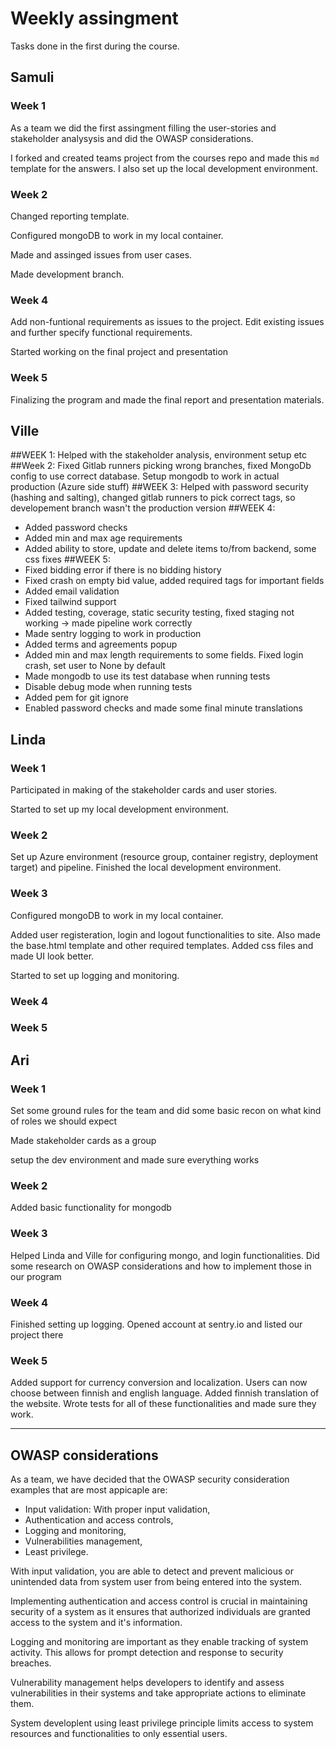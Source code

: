 # Weekly assingment

Tasks done in the first during the course.

## Samuli

### Week 1

As a team we did the first assingment filling the user-stories and stakeholder
analysysis and did the OWASP considerations.

I forked and created teams project from the courses repo and made
this `md` template for the answers. I also set up the local development environment.

### Week 2

Changed reporting template.

Configured mongoDB to work in my local container.

Made and assinged issues from user cases.

Made development branch.


### Week 4

Add non-funtional requirements as issues to the project. Edit existing issues and further specify functional requirements. 

Started working on the final project and presentation


### Week 5

Finalizing the program and made the final report and presentation materials. 

## Ville

##WEEK 1:
Helped with the stakeholder analysis, environment setup etc
##Week 2:
Fixed Gitlab runners picking wrong branches, fixed MongoDb config to use correct database. Setup mongodb to work in actual production (Azure side stuff)
##WEEK 3:
Helped with password security (hashing and salting), changed gitlab runners to pick correct tags, so developement branch wasn't the production version
##WEEK 4:
- Added password checks
- Added min and max age requirements
- Added ability to store, update and delete items to/from backend, some css fixes
##WEEK 5:
- Fixed bidding error if there is no bidding history
- Fixed crash on empty bid value, added required tags for important fields
- Added email validation
- Fixed tailwind support
- Added testing, coverage, static security testing, fixed staging not working -> made pipeline work correctly
- Made sentry logging to work in production
- Added terms and agreements popup
- Added min and max length requirements to some fields. Fixed login crash, set user to None by default
- Made mongodb to use its test database when running tests
- Disable debug mode when running tests
- Added pem for git ignore
- Enabled password checks and made some final minute translations

## Linda

### Week 1

Participated in making of the stakeholder cards and user stories.

Started to set up my local development environment.

### Week 2

Set up Azure environment (resource group, container registry, deployment target) and pipeline. Finished the local development environment.

### Week 3

Configured mongoDB to work in my local container.

Added user registeration, login and logout functionalities to site. Also made the base.html template and other required templates. Added css files and made UI look better.

Started to set up logging and monitoring.

### Week 4

### Week 5

## Ari

### Week 1

Set some ground rules for the team and did some basic recon on what kind of roles we should expect

Made stakeholder cards as a group

setup the dev environment and made sure everything works
### Week 2

Added basic functionality for mongodb

### Week 3

Helped Linda and Ville for configuring mongo, and login functionalities. Did some research on OWASP considerations and how to implement those in our program 

### Week 4
Finished setting up logging. Opened account at sentry.io and listed our project there

### Week 5
Added support for currency conversion and localization. Users can now choose between finnish and english language.
Added finnish translation of the website. 
Wrote tests for all of these functionalities and made sure they work.


-------------------------------
## OWASP considerations

As a team, we have decided that the OWASP security consideration examples that
are most appicaple are:

- Input validation: With proper input validation,
- Authentication and access controls,
- Logging and monitoring,
- Vulnerabilities management,
- Least privilege.

With input validation, you are able to detect and prevent malicious or
unintended data from system user from being entered into the system.

Implementing authentication and access control is crucial in maintaining
security of a system as it ensures that authorized individuals are granted
access to the system and it's information.

Logging and monitoring are important as they enable tracking of system activity.
This allows for prompt detection and response to security breaches.

Vulnerability management helps developers to identify and assess vulnerabilities
in their systems and take appropriate actions to eliminate them.

System developlent using least privilege principle limits access to system resources
and functionalities to only essential users.
